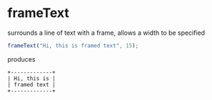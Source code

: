 # frameText

surrounds a line of text with a frame, allows a width to be specified

```js
frameText("Hi, this is framed text", 15);
```

produces

```
+-------------+
| Hi, this is |
| framed text |
+-------------+
```
